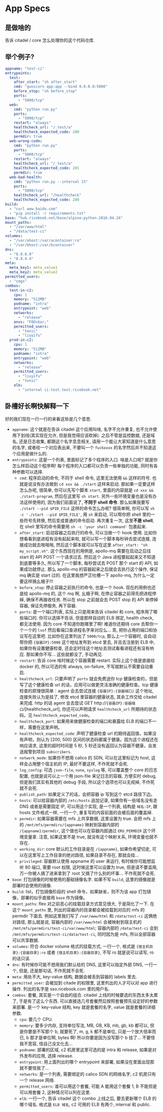 App Specs
=========

## 是做啥的

告诉 citadel / core 怎么处理你的这个代码仓库.

## 举个例子?

```yaml
appname: "test-ci"
entrypoints:
  test:
    after_start: "sh after_start"
    cmd: "gunicorn app:app --bind 0.0.0.0:5000"
    before_stop: "sh before_stop"
    ports:
      - "5000/tcp"
  web:
    cmd: "python run.py"
    ports:
      - "5000/tcp"
    restart: "always"
    healthcheck_url: "/_test/a"
    healthcheck_expected_code: 200
    permdir: true
  web-wrong-code:
    cmd: "python run.py"
    ports:
      - "5000/tcp"
    restart: "always"
    healthcheck_url: "/_test/a"
    healthcheck_expected_code: 201
    permdir: true
  web-bad-health:
    cmd: "python run.py --interval 15"
    ports:
      - "5000/tcp"
    healthcheck_url: "/healthcheck"
    healthcheck_expected_code: 200
build:
  - "curl www.baidu.com"
  - "pip install -r requirements.txt"
base: "hub.ricebook.net/base/alpine:python-2016.04.24"
mount_paths:
  - "/var/www/html"
  - "/data/test-ci"
volumes:
  - "/var/ahost:/var/acontainer:ro"
  - "/var/bhost:/var/bcontainer"
dns:
  - "8.8.8.8"
  - "8.8.4.4"
meta:
  meta_key1: meta_value1
  meta_key2: meta_value2
permitted_users:
  - "cmgs"
combos:
  test-in-c2:
    cpu: 1
    memory: "512MB"
    podname: "intra"
    entrypoint: "web"
    networks:
      - "release"
    envs: "FOO=bar;"
    permitted_users:
      - "tonic"
      - "liuyifu"
  prod-in-c2:
    cpu: 1
    memory: "512MB"
    podname: "intra"
    entrypoint: "web"
    networks:
      - "release"
    permitted_users:
      - "liuyifu"
      - "tonic"
    elb:
      - "internal ci-test.test.ricebook.net"
```

## 卧槽好长啊快解释一下
好的我们现在一行一行的来看这些是几个意思.

* `appname`: 这个就是在告诉 citadel 这个应用叫啥, 名字不允许重复, 也不允许使用下划线(其实现在允许, 但是我觉得应该砍掉). 之后不管是监控数据, 还是域名, 还是日志收集, 都跟这个名字息息相关, 请用一个能让大家知道是什么意思的名字, 或者给一个对应表出来, 不要叫一个 `fuckxxxx` 的名字然后并不知道这个应用是做什么的.
* `entrypoints`: 这是一个列表, 里面标记了多个程序的入口. 啥是入口呢? 就是你怎么样启动这个程序啊! 每个程序的入口都可以负责一些单独的功能, 同时有各种参数可以选择.
	* `cmd`: 程序启动的命令, 不同于 shell 命令, 这里无法使用 `&&` 这样的符号. 也就是说没有办法做到 `cd xxx && ./start` 这样来启动. 那如果一定要这样怎么办呢, 很简单, 你可以先写个脚本 `start`, 里面的内容就是 `cd xxx && ./start-program`, 然后在这里写 `sh start`. 另外一些环境变量也是没有办法这样使用的, 因为我们前面说了, **不同于 shell 命令**. 那么如果我要写 `./start --pid $PID_FILE` 这样的命令怎么办呢? 很简单啊, 你可以写 `sh -c './start --pid $PID_FILE'`, 用 `sh` 来启动, 可以帮你把 shell 里的一些符号先转换, 然后变成普通的命令启动. 再次重复一次, 这里**不是 shell**, 在 shell 里写的命令需要用 `sh -c 'your shell command'` 包裹起来.
	* `after_start`: 启动容器之后执行的命令, 可以当做一个 hook 使用. 比如你想看看到底进程有没有起起来啦, 就可以写一个脚本每秒钟去尝试连接, 连接成功就去啪啪啪, 然后这个脚本就可以写在这里 `after_start: "sh my_script.sh"`. 这个东西现在的用例是, apollo-mq 需要在启动之后往 start 的 API POST 一个请求过去. 然后这个 Java 进程要起起来又不知道到底要等多久, 所以写了一个脚本, 每秒尝试去 POST 那个 start 的 API, 如果成功就停止. 那么 apollo-mq 的容器起来之后就会去执行这个操作, 保证 mq 确实是 start 过的. 在这里我想严正吐槽一下 apollo-mq, 为什么一定要这样搞幺蛾子!!!
	* `before_stop`: 停止容器之前执行的命令, 也是一个 hook. 现在的用例也还是给 apollo-mq 的, 这个 mq 啊, 幺蛾子啊, 在停止容器之前得先把进程停掉, 确保不再接收任务. 所以在 stop 之前就会去 POST stop 的 API 来停掉容器, 保证先停服务, 再下容器.
	* `ports`: 是一个端口列表, 实际上只是用来告诉 citadel 和 core, 程序用了哪些端口的. 你可以选择不告诉, 但是那样自动的 ELB 绑定, health check, 都无法使用. 因为 core 不知道你跑哪里了啊! 难道你还期待 core 去帮你一个一个的 `lsof` 然后看端口查进程名字来对应么... 乖, 把你占用的端口和协议写在这里吧. 比如你在这里列出了 `5000/tcp`, 那么上一个容器时, 会自动帮你把 `{容器IP}:5000` 这个地址发布到 etcd 里去, 并且去注册到 ELB 中, 如果你有设置健康检查, 还会定时往这个地址去测试看看进程还有没有响应. 那如果你不写... 这些就都没了, 手动再见.
	* `restart`: 告诉 core 啥时候这个容器需要 restart. 实际上这个值是直接给 docker 的, 所以可选的有 always, on-failure, 不写就默认不需要自动重启.
	* `healthcheck_url`: 只要声明了 `ports` 就会免费送你 tcp 健康检查的，但是写了这个健康检查 url 的话，应用可以做更灵活准确的健康检查。tcp 健康检查的原理很简单：agent 会去尝试连接 `{容器IP}:{容器端口}` 这个地址, 连接失败认为是挂了, 修改 etcd 里容器的健康状态, 其余工作交给 citadel 来完成. http 的话 agent 会去尝试 GET http://`{容器IP}:容器端口`/[healthcheck_url], 你还可以声明请求 `healthcheck_url` 所期待的状态码，见 `healthcheck_expected_code`。
	* `healthcheck_port`: 如果用来做健康检查的端口和暴露给 ELB 的端口不一样，需要在这里声明。
	* `healthcheck_expected_code`: 声明了健康检查 url 的期待返回值，如果没有声明，则认为 [200, 500) 区间的状态码都属于健康。因为这个进程还在响应请求, 这里的超时时间是 5 秒, 5 秒还没有返回认为容器不健康，会发送报警到项目 `subscribers`.
	* `network_mode`: 如果你不想用 calico 的 SDN, 可以在这里标记为 host, 这样会占用整个宿主机的 IP, 最好不要这样, 不作死就不会死.
	* `log_config`: 可选 `json-file`, `none`, `syslog` 等, 可以覆盖整个 core 的日志配置, 也就是说可以上一个用 json-file 来记日志的容器, 方便实时 debug, 但是我们其实有其他的 debug 手段, 所以这个选项也可以无视掉, 不作死就不会死.
	* `publish_path`: 如果定义了的话，会把容器 ip 写到这个 etcd 路径下边。
	* `hosts`: 可以给容器内部的 `/etc/hosts` 追加记录, 如果你有一些域名没有走 DNS 或者是需要固定 IP, 可以用这个实现, 是一个列表, 结构是 `域名:IP`, 跟 hosts 文件格式一样, 一行一个, 重复写的内容前面的会被后面的覆盖掉.
	* `permdir`: 如果容器需要在 mfs 上共享数据, 这里设置为 true. 会把 mfs 上的 `/mnt/mfs/permdirs/{appname}` 映射到容器内部的 `/{appname}/permdir`, 这个值也可以在容器内部通过 `ERU_PERMDIR` 这个环境变量拿. 注意, 如果这里不是 true, 就没有这个映射关系, 环境变量也就不存在.
	* `working_dir`: core 默认的工作目录是在 `/{appname}`, 如果你希望切走, 可以在这里写上工作目录的绝对路径, 如果目录不存在, 那就会挂...
	* `privileged`: 容器默认使用 appname 的 user 来运行, 有时候你可能想监听 80 端口, 需要 root 权限, 这时候这里可以设置为 true, 但是请不要滥用, 万一你被人搞了进来拿到了 root 又搞了什么别的坏事... 不作死就不会死.
* `base`: 打包镜像的时候使用的基础镜像名字. 如果不写 `build`, 这里的镜像就是部署时会使用的镜像.
* `build`: list，打包镜像阶段的 shell 命令，如果缺省，则不为该 app 打包镜像，部署的似乎直接用 `base` 作为镜像。
* `mount_paths`: flex 对之前恶心的挂载目录方式意见很大, 于是简化了一下. 在这个 `mount_paths` 里, 列出的容器内的目录都会被挂载到对应的 mfs 的 permdir 下面去. 例如这里我们写了 `/var/www/html` 和 `/data/test-ci` 这俩绝对路径, 那么就是说, 容器内部的 `/var/www/html` 会被映射到宿主机的 `/mnt/mfs/permdirs/test-ci/var/www/html`; 容器内部的 `/data/test-ci` 会到 `/mnt/mfs/permdirs/test-ci/data/test-ci`, 同时因为是 mfs, 所以全部容器可以共享数据.
* `volumes`: 符合 docker volume 格式的挂载方式, 一行一个, 格式是 `{宿主机目录}:{容器目录}:ro` 或者 `{宿主机目录}:{容器目录}`, 不写 ro 就是说可以读写, ro 的话只读.
* `dns`: 有时候你可能不想用我们默认给的 DNS, 这里可以指定外部 DNS, 一行一个, 但是, 还是那句话, 不作死就不会死.
* `meta`: 用处不大, key-value 结构, 数据会被丢到容器的 labels 里去.
* `permitted_user`: 会被加到 citade 的权限里, 这里列出的人才可以对 app 进行操作. 列出的名字是 sso.ricebook.com 里的用户名.
* `combos`: 套餐, 其实是一个自由的组合. citadel 上线的时候要选的东西太多太累了, 于是有了这么个东西. 可以直接选几号套餐然后按照套餐预先设定好的参数来部署. 是一个 key-value 结构, key 就是套餐的名字, value 就是套餐的详细参数.
	* `cpu`: 要几个 CPU.
	* `memory`: 要多少内存, 支持单位写法, MB, GB, KB, mb, gb, kb 都可以, 但是你要是不写那个 b, 就要死了, m, g, k 都不是单位, 只是一个放大倍率而已, b 那才是单位啊, bytes 啊! 所以你要是因为没写那个 b 挂了... 不要怪我不宽容, 怪自己没文化去...
	* `podname`: 部署的区域, c2 机房里这里可选的是 intra 和 release, 如果是对外发布的应用, 选择 release.
	* `entrypoint`: 用上面列出的哪个 entrypoint 来部署, 如果没在里面出现那就不要怪我了...
	* `networks`: 是一个列表, 需要绑定的 calico SDN 的网络名字, c2 机房只有一个 release 网络.
	* `permitted_users`: 谁可以用这个套餐, 可能 A 能用这个套餐 1, B 不能但是可以用套餐 2, 这种情况可以列在这里.
	* `elb`: 一行一个, 告诉 citadel 这个 combo 上线之后, 要去更新哪个 ELB 的哪个域名. 格式是 `ELB 域名`, c2 可用的 ELB 有两个, internal 和 public.
